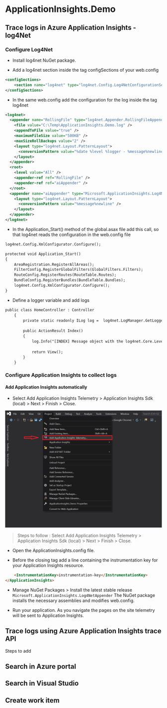 # ApplicationInsights.Demo

## Trace logs in Azure Application Insights - log4Net

### Configure Log4Net

- Install log4net NuGet package.

- Add a log4net section inside the tag configSections of your web.config

```xml
<configSections>
	<section name="log4net" type="log4net.Config.Log4NetConfigurationSectionHandler, log4net" />
</configSections>
```

- In the same web.config add the configuration for the log inside the tag log4net

```xml
<log4net>
  <appender name="RollingFile" type="log4net.Appender.RollingFileAppender">
    <file value="C:\Temp\ApplicationInsights.Demo.log" />
    <appendToFile value="true" />
    <maximumFileSize value="500KB" />
    <maxSizeRollBackups value="2" />
    <layout type="log4net.Layout.PatternLayout">
      <conversionPattern value="%date %level %logger - %message%newline" />
    </layout>
  </appender>
  <root>
    <level value="All" />
    <appender-ref ref="RollingFile" />
    <appender-ref ref="aiAppender" />
  </root>
  <appender name="aiAppender" type="Microsoft.ApplicationInsights.Log4NetAppender.ApplicationInsightsAppender, Microsoft.ApplicationInsights.Log4NetAppender">
    <layout type="log4net.Layout.PatternLayout">
      <conversionPattern value="%message%newline" />
    </layout>
  </appender>
</log4net>
```

- In the Application_Start() method of the global.asax file add this call, so that log4net reads the configuration in the web.config file

```xml
log4net.Config.XmlConfigurator.Configure();
```

```xml
protected void Application_Start()
{
    AreaRegistration.RegisterAllAreas();
    FilterConfig.RegisterGlobalFilters(GlobalFilters.Filters);
    RouteConfig.RegisterRoutes(RouteTable.Routes);
    BundleConfig.RegisterBundles(BundleTable.Bundles);
    log4net.Config.XmlConfigurator.Configure();
}
```

- Define a logger variable and add logs

```xml
public class HomeController : Controller
    {
        private static readonly ILog log =  log4net.LogManager.GetLogger(System.Reflection.MethodBase.GetCurrentMethod().DeclaringType);
	
        public ActionResult Index()
        {
            log.Info("[INDEX] Message object with the log4net.Core.Level.Info Info");

            return View();
        }
    }
```

### Configure Application Insights to collect logs

#### Add Application Insights automatically

- Select Add Application Insights Telemetry > Application Insights Sdk (local) > Next > Finish > Close.

![](https://raw.githubusercontent.com/Lamghari/ApplicationInsights.Demo/main/ApplicationInsights.Demo/Content/images/appInsightsSteps.png)
> Steps to follow : Select Add Application Insights Telemetry > Application Insights Sdk (local) > Next > Finish > Close.

- Open the ApplicationInsights.config file.

- Before the closing </ApplicationInsights> tag add a line containing the instrumentation key for your Application Insights resource.

```html
	<InstrumentationKey>instrumentation-key</InstrumentationKey>
</ApplicationInsights>
```

- Manage NuGet Packages > Install the latest stable release `Microsoft.ApplicationInsights.Log4NetAppender`
The NuGet package installs the necessary assemblies and modifies web.config.

- Run your application. As you navigate the pages on the site telemetry will be sent to Application Insights.


## Trace logs using Azure Application Insights trace API

Steps to add

## Search in Azure portal

## Search in Visual Studio

## Create work item
